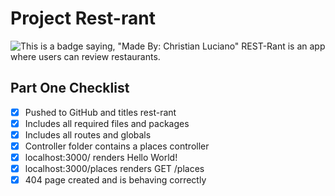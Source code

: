 # Project Rest-rant
![This is a badge saying, "Made By: Christian Luciano"](https://img.shields.io/badge/Made%20By%3A-Christian%20Luciano-brightgreen)
REST-Rant is an app where users can review restaurants.

## Part One Checklist 

-[x] Pushed to GitHub and titles rest-rant
-[x] Includes all required files and packages
-[x] Includes all routes and globals
-[x] Controller folder contains a places controller 
-[x] localhost:3000/ renders Hello World!
-[x] localhost:3000/places renders GET /places
-[x] 404 page created and is behaving correctly